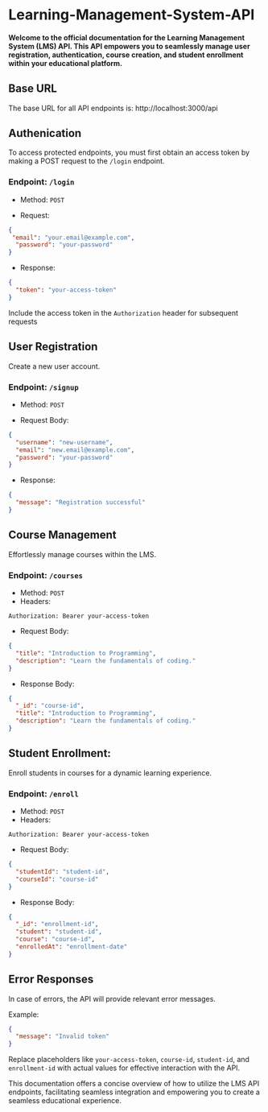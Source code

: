 # Learning-Management-System-API
#### Welcome to the official documentation for the Learning Management System (LMS) API. This API empowers you to seamlessly manage user registration, authentication, course creation, and student enrollment within your educational platform.

## Base URL

The base URL for all API endpoints is: http://localhost:3000/api


## Authenication

To access protected endpoints, you must first obtain an access token by making a POST request to the `/login` endpoint.

### Endpoint: `/login`

* Method: `POST`

* Request: 

```json
{
 "email": "your.email@example.com",
  "password": "your-password"
}
```

* Response:
```json
{
  "token": "your-access-token"
}
```
Include the access token in the `Authorization` header for subsequent requests

## User Registration

Create a new user account.


### Endpoint: `/signup`

* Method: `POST`

* Request Body:

```json
{
  "username": "new-username",
  "email": "new.email@example.com",
  "password": "your-password"
}
```

* Response:

```json
{
  "message": "Registration successful"
}
```
## Course Management

Effortlessly manage courses within the LMS.


### Endpoint: `/courses`

* Method: `POST`
* Headers:

```
Authorization: Bearer your-access-token
```

* Request Body:

```json
{
  "title": "Introduction to Programming",
  "description": "Learn the fundamentals of coding."
}
```
* Response Body:

```json
{
  "_id": "course-id",
  "title": "Introduction to Programming",
  "description": "Learn the fundamentals of coding."
}
```

## Student Enrollment:

Enroll students in courses for a dynamic learning experience.

### Endpoint: `/enroll`

* Method: `POST`
* Headers:

```
Authorization: Bearer your-access-token
```

* Request Body:

```json
{
  "studentId": "student-id",
  "courseId": "course-id"
}

```
* Response Body:

```json
{
  "_id": "enrollment-id",
  "student": "student-id",
  "course": "course-id",
  "enrolledAt": "enrollment-date"
}

```

## Error Responses

In case of errors, the API will provide relevant error messages.

Example:

```json
{
  "message": "Invalid token"
}

```

Replace placeholders like `your-access-token`, `course-id`, `student-id`, and `enrollment-id` with actual values for effective interaction with the API.

This documentation offers a concise overview of how to utilize the LMS API endpoints, facilitating seamless integration and empowering you to create a seamless educational experience.